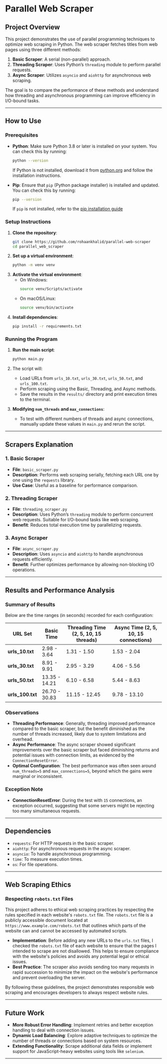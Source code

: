 # Parallel Web Scraper

## Project Overview
This project demonstrates the use of parallel programming techniques to optimize web scraping in Python. The web scraper fetches titles from web pages using three different methods:
1. **Basic Scraper**: A serial (non-parallel) approach.
2. **Threading Scraper**: Uses Python’s `threading` module to perform parallel requests.
3. **Async Scraper**: Utilizes `asyncio` and `aiohttp` for asynchronous web scraping.

The goal is to compare the performance of these methods and understand how threading and asynchronous programming can improve efficiency in I/O-bound tasks.

---

## How to Use

### Prerequisites
- **Python**: Make sure Python 3.8 or later is installed on your system. You can check this by running:
  ```bash
  python --version
  ```
  If Python is not installed, download it from [python.org](https://www.python.org) and follow the installation instructions.
  
- **Pip**: Ensure that `pip` (Python package installer) is installed and updated. You can check this by running:
  ```bash
  pip --version
  ```
  If `pip` is not installed, refer to the [pip installation guide](https://pip.pypa.io/en/stable/installation/)

### Setup Instructions
1. **Clone the repository**:
   ```bash
   git clone https://github.com/rohaankhalid/parallel-web-scraper
   cd parallel_web_scraper

2. **Set up a virtual environment**:
   ```bash
   python -m venv venv

3. **Activate the virtual environment**:
   - On Windows:
     ```bash
     source venv/Scripts/activate
   - On macOS/Linux:
     ```bash
     source venv/bin/activate

4. **Install dependencies**:
   ```bash
   pip install -r requirements.txt

### Running the Program
1. **Run the main script**:
   ```bash
   python main.py
   
3. The script will:
   - Load URLs from `urls_10.txt`, `urls_30.txt`, `urls_50.txt`, and `urls_100.txt`.
   - Perform scraping using the Basic, Threading, and Async methods.
   - Save the results in the `results/` directory and print execution times to the terminal.

4. **Modifying `num_threads` and `max_connections`**:
   - To test with different numbers of threads and async connections, manually update these values in `main.py` and rerun the script.

---

## Scrapers Explanation

### 1. Basic Scraper
- **File**: `basic_scraper.py`
- **Description**: Performs web scraping serially, fetching each URL one by one using the `requests` library.
- **Use Case**: Useful as a baseline for performance comparison.

### 2. Threading Scraper
- **File**: `threading_scraper.py`
- **Description**: Uses Python’s `threading` module to perform concurrent web requests. Suitable for I/O-bound tasks like web scraping.
- **Benefit**: Reduces total execution time by parallelizing requests.

### 3. Async Scraper
- **File**: `async_scraper.py`
- **Description**: Uses `asyncio` and `aiohttp` to handle asynchronous requests efficiently.
- **Benefit**: Further optimizes performance by allowing non-blocking I/O operations.

---

## Results and Performance Analysis

### Summary of Results
Below are the time ranges (in seconds) recorded for each configuration:

| **URL Set**     | **Basic Time** | **Threading Time (2, 5, 10, 15 threads)** | **Async Time (2, 5, 10, 15 connections)** |
|------------------|----------------|------------------------------------------|------------------------------------------|
| **urls_10.txt**  | 2.98 - 3.64    | 1.31 - 1.50                              | 1.53 - 2.04                              |
| **urls_30.txt**  | 8.91 - 9.91    | 2.95 - 3.29                              | 4.06 - 5.56                              |
| **urls_50.txt**  | 13.35 - 14.21  | 6.10 - 6.58                              | 5.44 - 8.63                              |
| **urls_100.txt** | 26.70 - 30.83  | 11.15 - 12.45                            | 9.78 - 13.10                             |

### Observations
- **Threading Performance**: Generally, threading improved performance compared to the basic scraper, but the benefit diminished as the number of threads increased, likely due to system limitations and overhead.
- **Async Performance**: The async scraper showed significant improvements over the basic scraper but faced diminishing returns and potential issues with connection limits, as evidenced by the `ConnectionResetError`.
- **Optimal Configuration**: The best performance was often seen around `num_threads=5` and `max_connections=5`, beyond which the gains were marginal or inconsistent.

### Exception Note
- **ConnectionResetError**: During the test with `15` connections, an exception occurred, suggesting that some servers might be rejecting too many simultaneous requests.

---

## Dependencies
- `requests`: For HTTP requests in the basic scraper.
- `aiohttp`: For asynchronous requests in the async scraper.
- `asyncio`: To handle asynchronous programming.
- `time`: To measure execution times.
- `os`: For file operations.

---

## Web Scraping Ethics

### Respecting `robots.txt` Files
This project adheres to ethical web scraping practices by respecting the rules specified in each website's `robots.txt` file. The `robots.txt` file is a publicly accessible document located at `https://www.example.com/robots.txt` that outlines which parts of the website can and cannot be accessed by automated scripts.

- **Implementation**: Before adding any new URLs to the `urls.txt` files, I checked the `robots.txt` file of each website to ensure that the pages I intended to scrape are not disallowed. This helps to ensure compliance with the website's policies and avoids any potential legal or ethical issues.
- **Best Practice**: The scraper also avoids sending too many requests in rapid succession to minimize the impact on the website's performance and prevent overloading the server.

By following these guidelines, the project demonstrates responsible web scraping and encourages developers to always respect website rules.

---

## Future Work
- **More Robust Error Handling**: Implement retries and better exception handling to deal with connection issues.
- **Dynamic Load Balancing**: Explore adaptive techniques to optimize the number of threads or connections based on system resources.
- **Extending Functionality**: Scrape additional data fields or implement support for JavaScript-heavy websites using tools like `selenium`.

---


